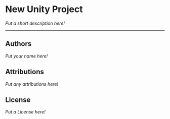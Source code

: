 
# New Unity Project
_Put a short description here!_

---

## Authors
  _Put your name here!_

## Attributions
  _Put any attributions here!_

## License
  _Put a License here!_
